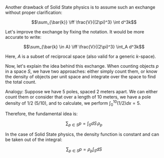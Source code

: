 Another drawback of Solid State physics is to assume such an exchange without proper clarification:

$$\sum_{\bar{k}} \iff \frac{V}{(2\pi)^3} \int d^3k$$

Let's improve the exchange by fixing the notation. It would be more accurate to write:

$$\sum_{\bar{k} \in A} \iff \frac{V}{(2\pi)^3} \int_A d^3k$$

Here, $A$ is a subset of reciprocal space (also valid for a generic $k$-space).

Now, let's explain the idea behind this exchange. When counting objects $p$ in a space $S$, we have two approaches: either simply count them, or know the density of objects per unit space and integrate over the space to find the total count.

Analogy: Suppose we have 5 poles, spaced 2 meters apart. We can either count them or consider that over a length of 10 meters, we have a pole density of 1/2 (5/10), and to calculate, we perform $\int_0^{10} (1/2) dx = 5$.

Therefore, the fundamental idea is:

$$\sum_{p \in S} p = \int_S dS \, \rho_p$$

In the case of Solid State physics, the density function is constant and can be taken out of the integral:

$$\sum_{p \in S} p = \rho_p \int_S dS$$